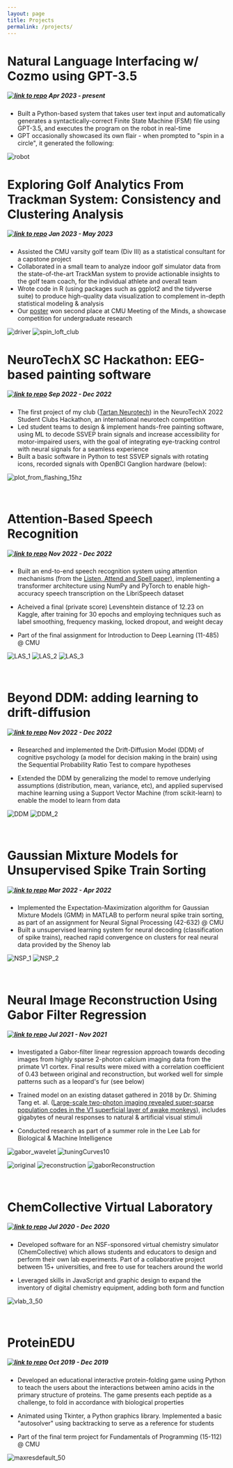 ```yaml
---
layout: page
title: Projects
permalink: /projects/
---
```



# Natural Language Interfacing w/ Cozmo using GPT-3.5
#####  [![link to repo](/files/source.jpg)](https://github.com/rhopatel/15-494/tree/master/final) Apr 2023 - present
-  Built a Python-based system that takes user text input and automatically generates a syntactically-correct Finite State Machine (FSM) file using GPT-3.5, and executes the program on the robot in real-time
-  GPT occasionally showcased its own flair - when prompted to "spin in a circle", it generated the following:

![robot](/files/robot.jpg)

# Exploring Golf Analytics From Trackman System: Consistency and Clustering Analysis
#####  [![link to repo](/files/source.jpg)](https://github.com/rhopatel/golf-project) Jan 2023 - May 2023

- Assisted the CMU varsity golf team (Div III) as a statistical consultant for a capstone project
- Collaborated in a small team to analyze indoor golf simulator data from the state-of-the-art TrackMan system to provide actionable insights to the golf team coach, for the individual athlete and overall team
- Wrote code in R (using packages such as ggplot2 and the tidyverse suite) to produce high-quality data visualization to complement in-depth statistical modeling & analysis
- Our [poster](https://www.stat.cmu.edu/capstoneresearch/493files/poster1.pdf) won second place at CMU Meeting of the Minds, a showcase competition for undergraduate research

![driver](/files/driver.png) ![spin_loft_club](/files/spin_loft_club.png)


# NeuroTechX SC Hackathon: EEG-based painting software
#####  [![link to repo](/files/source.jpg)](https://github.com/rhopatel/SSVEP_Painter) Sep 2022 - Dec 2022

- The first project of my club ([Tartan Neurotech](http://www.tartanneurotech.org/)) in the NeuroTechX 2022 Student Clubs Hackathon, an international neurotech competition
- Led student teams to design & implement hands-free painting software, using ML to decode SSVEP brain signals and increase accessibility for motor-impaired users, with the goal of integrating eye-tracking control with neural signals for a seamless experience
- Built a basic software in Python to test SSVEP signals with rotating icons, recorded signals with OpenBCI Ganglion hardware (below):

![plot_from_flashing_15hz](/files/plot_from_flashing_15hz.png)


&nbsp;

# Attention-Based Speech Recognition
##### [![link to repo](/files/source.jpg)](https://github.com/rhopatel/IDL-hw4) Nov 2022 - Dec 2022 

- Built an end-to-end speech recognition system using attention mechanisms (from the [Listen, Attend and Spell paper](https://arxiv.org/pdf/1508.01211v2.pdf)), implementing a transformer architecture using NumPy and PyTorch to enable high-accuracy speech transcription on the LibriSpeech dataset

- Acheived a final (private score) Levenshtein distance of 12.23 on Kaggle, after training for 30 epochs and employing techniques such as label smoothing, frequency masking, locked dropout, and weight decay

- Part of the final assignment for Introduction to Deep Learning (11-485) @ CMU

![LAS_1](/files/LAS_1.png) ![LAS_2](/files/LAS_2.png) ![LAS_3](/files/LAS_3.png)

&nbsp;
# Beyond DDM: adding learning to drift-diffusion
##### [![link to repo](/files/source.jpg)](https://colab.research.google.com/drive/1D1k-6XTM7OOSJ-ujCeK9YSQA6lc_xuvL?usp=sharing) Nov 2022 - Dec 2022

- Researched and implemented the Drift-Diffusion Model (DDM) of cognitive psychology (a model for decision making in the brain) using the Sequential Probability Ratio Test to compare hypotheses

- Extended the DDM by generalizing the model to remove underlying assumptions (distribution, mean, variance, etc), and applied supervised machine learning using a Support Vector Machine (from scikit-learn) to enable the model to learn from data

![DDM](/files/DDM.png) ![DDM_2](/files/DDM_2.png)

&nbsp;


# Gaussian Mixture Models for Unsupervised Spike Train Sorting
##### [![link to repo](/files/source.jpg)](https://github.com/rhopatel/ps6) Mar 2022 - Apr 2022
- Implemented the Expectation-Maximization algorithm for Gaussian Mixture Models (GMM) in MATLAB to perform neural spike train sorting, as part of an assignment for Neural Signal Processing (42-632) @ CMU 
- Built a unsupervised learning system for neural decoding (classification of spike trains), reached rapid convergence on clusters for real neural data provided by the Shenoy lab

![NSP_1](/files/NSP_1.jpg) ![NSP_2](/files/NSP_2.jpg)


&nbsp;


# Neural Image Reconstruction Using Gabor Filter Regression
##### [![link to repo](/files/source.jpg)](https://github.com/rhopatel/tangImageReconstruction) Jul 2021 - Nov 2021

- Investigated a Gabor-filter linear regression approach towards decoding images from highly sparse 2-photon calcium imaging data from the primate V1 cortex. Final results were mixed with a correlation coefficient of 0.43 between original and reconstruction, but worked well for simple patterns such as a leopard's fur (see below)

- Trained model on an existing dataset gathered in 2018 by Dr. Shiming Tang et. al. ([Large-scale two-photon imaging revealed super-sparse population codes in the V1 superficial layer of awake monkeys](https://elifesciences.org/articles/33370)), includes gigabytes of neural responses to natural & artificial visual stimuli

- Conducted research as part of a summer role in the Lee Lab for Biological & Machine Intelligence

![gabor_wavelet](/files/gabor_wavelet.png) ![tuningCurves10](/files/tuningCurves10.png)


![original](/files/original.png) ![reconstruction](/files/reconstruction.png) ![gaborReconstruction](/files/gaborReconstruction.png)



&nbsp;

# ChemCollective Virtual Laboratory
##### [![link to repo](/files/source.jpg)](https://github.com/rhopatel/vlab2) Jul 2020 - Dec 2020

- Developed software for an NSF-sponsored virtual chemistry simulator (ChemCollective) which allows students and educators to design and perform their own lab experiments. Part of a collaborative project between 15+ universities, and free to use for teachers around the world

- Leveraged skills in JavaScript and graphic design to expand the inventory of digital chemistry equipment, adding both form and function


![vlab_3_50](/files/vlab_3_50.png)


&nbsp;

# ProteinEDU
##### [![link to repo](/files/source.jpg)](https://github.com/rhopatel/ProteinEDU) Oct 2019 - Dec 2019

- Developed an educational interactive protein-folding game using Python to teach the users about the interactions between amino
acids in the primary structure of proteins. The game presents each peptide as a challenge, to fold in accordance with biological properties

- Animated using Tkinter, a Python graphics library. Implemented a basic "autosolver" using backtracking to serve as a reference for students

- Part of the final term project for Fundamentals of Programming (15-112) @ CMU

![maxresdefault_50](/files/maxresdefault_50.png)
